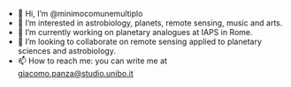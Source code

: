 - 👋 Hi, I’m @minimocomunemultiplo
- 👀 I’m interested in astrobiology, planets, remote sensing, music and arts.
- 🌱 I’m currently working on planetary analogues at IAPS in Rome.
- 💞️ I’m looking to collaborate on remote sensing applied to planetary sciences and astrobiology.
- 📫 How to reach me: you can write me at giacomo.panza@studio.unibo.it
